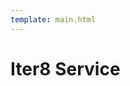 ```yaml
---
template: main.html
---
```


# Iter8 Service

<!-- Iter8 service facilitates A/B/n testing of distributed Kubernetes applications. It keeps track of the [versions](../../../glossary.md#version) of [apps](../../../glossary.md#app) that are described using [`appspec` resources](../appspec.md), and provides the server-side implementation of the [gRPC](https://grpc.io/)-based [Iter8 SDK](sdk.md) methods.

Iter8 service can be installed or upgraded as described [here](../../../getting-started/install.md#install-or-upgrade-iter8-service). The install or upgrade can be parameterized through a Helm `values.yaml` file. These parameters are described below.

## `values.yaml` reference
Helm parameters that can be supplied during Iter8 service install or upgrade. All these parameters are optional.

| Field | Type | Description |
| --------- | ------------------------------ | ------------------ |
| storage  | [Storage](#storage) | Iter8 service uses [persistent volumes](https://kubernetes.io/docs/concepts/storage/persistent-volumes/) in Kubernetes to manage its state. This field contains parameters related to the persistent storage |
| requests  | [Requests](#Requests) | Resource requests |
| limits  | [Limits](#Limits) | Resource limits |
| hpa | [HPA](#HPA) | Parameters related to [Kubernetes horizontal pod autoscaler](https://kubernetes.io/docs/tasks/run-application/horizontal-pod-autoscale/) |

### Storage
Configuration parameters related to the persistent storage used by Iter8 service.

| Field | Type | Description |
| --------- | ------------------------------ | ------------------ |
| className  | string | Name of the [Kubernetes storage class](https://kubernetes.io/docs/concepts/storage/storage-classes/). A [Kubernetes persistent volume claim (PVC)](https://kubernetes.io/docs/concepts/storage/persistent-volumes/) will be created using this storage class during Iter8 service installation or upgrade. By default, this field is left unspecified, which results in the [cluster's default storage class](https://kubernetes.io/docs/concepts/storage/persistent-volumes/#class-1) to be used by the PVC |
| accessMode  | string enum | [Access mode for persistent volume](https://kubernetes.io/docs/concepts/storage/persistent-volumes/#access-modes). Default is `ReadWriteOnce`. |

### Requests
Configuration parameters related to resource requests.

| Field | Type | Description |
| --------- | ------------------------------ | ------------------ |
| memory  | [Quantity](https://kubernetes.io/docs/concepts/configuration/manage-resources-containers/) | Memory request for Iter8 service pod. Default is 2Gi  |
| cpu  | [Quantity](https://kubernetes.io/docs/concepts/configuration/manage-resources-containers/) | CPU request for Iter8 service pod. Default is 500m |
| storage | [Quantity](https://kubernetes.io/docs/concepts/configuration/manage-resources-containers/) | Storage request for the PVC created during Iter8 service install. Default is 5Gi |

### Limits
Configuration parameters related to resource limits.

| Field | Type | Description |
| --------- | ------------------------------ | ------------------ |
| memory  | [Quantity](https://kubernetes.io/docs/concepts/configuration/manage-resources-containers/) | Memory limit for Iter8 service pod. Default is 4Gi  |
| cpu  | [Quantity](https://kubernetes.io/docs/concepts/configuration/manage-resources-containers/) | CPU limit for Iter8 service pod. Default is 1 |

### HPA
Configuration parameters related to horizontal pod autoscaler.

| Field | Type | Description |
| --------- | ------------------------------ | ------------------ |
| minReplicas  | Integer | Minimum number of replicas of Iter8 service pods. Default is 1  |
| maxReplicas  | Integer | Maximum number of replicas of Iter8 service pods. Default is 10 |
| targetCPUUtilizationPercentage | Integer | Average CPU utilization of Iter8 service pods. Default is 60 |

## Production considerations
### Monitoring
Monitoring is essential for understanding how the Iter8 service behaves in production and ensuring its reliability. You can use [standard tools for resource usage monitoring](https://kubernetes.io/docs/tasks/debug/debug-cluster/resource-usage-monitoring/) and your choice of [Kubernetes monitoring systems such as Prometheus](https://landscape.cncf.io/card-mode?category=monitoring&project=graduated,incubating,member,no&grouping=category&sort=stars) for this purpose. The following are metrics that especially useful to monitor.

1. CPU/memory requests and limits vs. actual usage to ensure that CPU and memory resources do not have contention and are not wasted.
2. Actual replica count vs. minimum and maximum replica counts to ensure that HPA is configured properly.
3. Persistent volume utilization to ensure that Iter8 SDK calls do not result in errors due to lack of free space.

### Storage access mode
The default value of the `storage.accessMode` parameter is [`ReadWriteOnce`](https://kubernetes.io/docs/concepts/storage/persistent-volumes/#access-modes). This mode corresponds to the access mode supported by the default storage classes in many managed Kubernetes services. However, `ReadWriteOnce` access mode implies that all pods backing the Iter8 service will be scheduled on the same node. This may lead to resource contention when the rate of Iter8 SDK API is high. You can solve this issue by setting the `storage.accessMode` parameter to `ReadWriteMany`, and using an appropriate `storage.className` that supports this access mode.

### Storage volume expansion
The persistent volume used by the Iter8 service is dynamically provisioned during its installation. If the utilization of this volume reaches its capacity, Iter8 SDK calls will result in errors due to lack of free space. You can solve this issue by using a storage class that supports [volume expansion](https://kubernetes.io/docs/concepts/storage/storage-classes/#allow-volume-expansion), monitoring the persistent volume utilization, and resizing it by [upgrading the Iter8 service](../../../getting-started/install.md#install-or-upgrade-iter8-service) with a higher [storage request](#requests).

 -->
